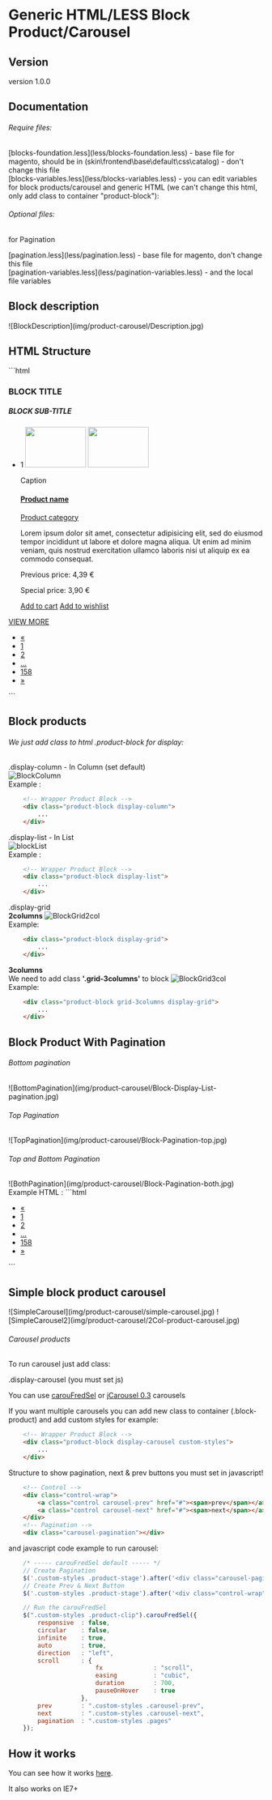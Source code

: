 Generic HTML/LESS Block Product/Carousel
================

<h2>Version</h2>
version 1.0.0

<h2>Documentation</h2>

<h6>Require files:</h6>
[blocks-foundation.less](less/blocks-foundation.less) - base file for magento, should be in (skin\frontend\base\default\css\catalog) - don't change this file <br>
[blocks-variables.less](less/blocks-variables.less) - you can edit variables for block products/carousel
and generic HTML (we can't change this html, only add class to container "product-block"):
<h6>Optional files:</h6>
<p>for Pagination</p>
[pagination.less](less/pagination.less) - base file for magento, don't change this file <br>
[pagination-variables.less](less/pagination-variables.less) - and the local file variables

<h2>Block description</h2>  
![BlockDescription](img/product-carousel/Description.jpg)
<h2>HTML Structure</h2>
```html
    <!-- Wrapper Product Block -->
    <div class="product-block">
        <!-- Block Title -->
        <h3 class="block-title"><span class="icon"></span>BLOCK TITLE</h3>
        <h5 class="block-subtitle">BLOCK SUB-TITLE</h5>
        <!-- Product Stage -->
        <div class="product-stage">
            <!-- Product Clip -->
            <ul class="product-clip">
                <li itemtype="http://data-vocabulary.org/Product" itemscope="">
                    <!-- Item -->
                    <div class="product-item">
                        <!-- Number -->
                        <span class="number">1</span>
                        <!-- Product image -->
                        <!-- Product image without link -->
                        <img class="image" src="http://placehold.it/120x80/4C4266/ffffff" width="120" height="80" alt="" itemprop="image" />
                        <!-- Product image with link -->
                        <a class="image-link" href="#" title="" ><img src="http://placehold.it/120x80/4C4266/ffffff" width="120" height="80" alt="" itemprop="image" /></a>
                        <!-- Caption -->
                        <div class="caption"><p>Caption</p></div>
                        <!-- Product detail -->
                        <div class="detail">
                            <!-- Product info -->
                            <div class="info">
                                <!-- Product name -->
                                <h4 class="product-name"><a href="#" itemprop="name">Product name</a></h4>
                                <!-- Product category -->
                                <a class="product-category" href="#" itemprop="category">Product category</a>
                                <!-- Product description -->
                                <p class="product-description" itemprop="description">Lorem ipsum dolor sit amet, consectetur adipisicing elit, sed do eiusmod tempor incididunt ut labore et dolore magna aliqua. Ut enim ad minim veniam, quis nostrud exercitation ullamco laboris nisi ut aliquip ex ea commodo consequat.</p>
                            </div>
                            <!-- Product rating -->
                            <div class="rating" title="Quality" data-rating="4"><meta itemprop="rating" content="4" /></div>
                            <!-- Price Box -->
                            <div class="price-box" itemtype="http://data-vocabulary.org/Offer" itemscope="" itemprop="offerDetails">
                                <meta content="EUR" itemprop="currency">
                                <!-- Special price -->
                                <p class="old-price">
                                    <span class="price-label">Previous price:</span>
                                    <span class="price">4,39&nbsp;€</span>
                                </p>
                                <!-- Current price -->
                                <p class="special-price" itemprop="price">
                                    <span class="price-label">Special price:</span>
                                    <span class="price">3,90&nbsp;€</span>
                                </p>
                            </div>
                            <!-- Product buttons -->
                            <div class="product-buttons">
                                <!-- Button add to cart -->
                                <a class="btn add-to-cart" href="#"><span>Add to cart</span></a>
                                <!-- Button add to wishlist -->
                                <a class="btn add-to-wishlist" href="#"><span>Add to wishlist</span></a>
                            </div>
                        </div>
                    </div>
                </li>
            </ul>
        </div>
        <!-- Bottom text -->
        <div class="bottom-text">
            <a href="#"><span>VIEW MORE</span></a>
        </div>
        <!-- Pagination -->
            <ul class="pagination-container">
                <li class="pagination-previous disabled">
                    <a class="previous" href="#" title="Previous">«</a>
                </li>
                <li class="active">
                    <a href="#">1</a>
                </li>
                <li>
                    <a href="/">2</a>
                </li>
                <li class="disabled dots">
                    <a href="#">...</a>
                </li>
                <li>
                    <a href="/">158</a>
                </li>
                <li class="pagination-next">
                    <a class="next" href="/" title="Next">»</a>
                </li>
            </ul>
    </div>
```

<h2>Block products</h2>
<h6>We just add class to html .product-block for display:</h6>

.display-column - In Column (set default) <br>
![BlockColumn](img/product-carousel/Block-Display-block.jpg)  
Example :
```html
    <!-- Wrapper Product Block -->
    <div class="product-block display-column">
        ...
    </div>
```  
.display-list - In List <br>
![blockList](img/product-carousel/Block-Display-List.jpg)  
Example :
```html
    <!-- Wrapper Product Block -->
    <div class="product-block display-list">
        ...
    </div>
```  
.display-grid<br>
**2columns**
![BlockGrid2col](img/product-carousel/Block-Display-Grid-2col.jpg)  
Example:  
```html
    <div class="product-block display-grid">
        ...
    </div>
```  
**3columns**  
We need to add class **'.grid-3columns'** to block
![BlockGrid3col](../resources/img/product-carousel/Block-Display-Grid.jpg)  
Example:  
```html
    <div class="product-block grid-3columns display-grid">
        ...
    </div>
```  

<h2>Block Product With Pagination</h2>
<h6>Bottom pagination</h6>
![BottomPagination](img/product-carousel/Block-Display-List-pagination.jpg)
<h6>Top Pagination</h6>
![TopPagination](img/product-carousel/Block-Pagination-top.jpg)
<h6>Top and Bottom Pagination</h6>
![BothPagination](img/product-carousel/Block-Pagination-both.jpg)
Example HTML :  
```html
    <!-- Pagination -->
    <ul class="pagination-container">
        <li class="pagination-previous disabled">
            <a class="previous" href="#" title="Previous">«</a>
        </li>
        <li class="active">
            <a href="#">1</a>
        </li>
        <li>
            <a href="/">2</a>
        </li>
        <li class="disabled dots">
            <a href="#">...</a>
        </li>
        <li>
            <a href="/">158</a>
        </li>
        <li class="pagination-next">
            <a class="next" href="/" title="Next">»</a>
        </li>
    </ul>
```
<h2>Simple block product carousel</h2>
![SimpleCarousel](img/product-carousel/simple-carousel.jpg)
![SimpleCarousel2](img/product-carousel/2Col-product-carousel.jpg)  
<h6>Carousel products</h6>

To run carousel just add class:

.display-carousel (you must set js)

You can use <a href="http://caroufredsel.dev7studios.com/">carouFredSel</a> or <a href="https://github.com/jsor/jcarousel">jCarousel 0.3</a> carousels

If you want multiple carousels you can add new class to container (.block-product) and add custom styles for example:
```html
    <!-- Wrapper Product Block -->
    <div class="product-block display-carousel custom-styles">
        ...
    </div>
```

Structure to show pagination, next & prev buttons you must set in javascript!
```html
    <!-- Control -->
    <div class="control-wrap">
        <a class="control carousel-prev" href="#"><span>prev</span></a>
        <a class="control carousel-next" href="#"><span>next</span></a>
    </div>
    <!-- Pagination -->
    <div class="carousel-pagination"></div>
```

and javascript code example to run carousel:

```javascript
    /* ----- carouFredSel default ----- */
    // Create Pagination
    $('.custom-styles .product-stage').after('<div class="carousel-pagination pages"></div>');
    // Create Prev & Next Button
    $('.custom-styles .product-stage').after('<div class="control-wrap"><a class="control carousel-prev" href="#"><span>prev</span></a> <a class="control carousel-next" href="#"><span>next</span></a></div>');

    // Run the carouFredSel
    $(".custom-styles .product-clip").carouFredSel({
        responsive  : false,
        circular    : false,
        infinite    : true,
        auto        : true,
        direction   : "left",
        scroll      : {
                        fx              : "scroll",
                        easing          : "cubic",
                        duration        : 700,
                        pauseOnHover    : true
                    },
        prev        : ".custom-styles .carousel-prev",
        next        : ".custom-styles .carousel-next",
        pagination  : ".custom-styles .pages"
    });
```

<h2>How it works</h2>
You can see how it works <a href="http://http://generic.balmor.eu/product-carousel/">here</a>.

It also works on IE7+
